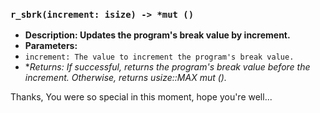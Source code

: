 ### `r_sbrk(increment: isize) -> *mut ()`
- **Description: Updates the program's break value by increment.**
- **Parameters:**
- `increment: The value to increment the program's break value.`
- **Returns: If successful, returns the program's break value before the increment. Otherwise, returns usize::MAX *mut ().**

Thanks, You were so special in this moment, hope you're well...
